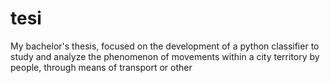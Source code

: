 # tesi
My bachelor's thesis, focused on the development of a python classifier to study and analyze the phenomenon of movements within a city territory by people, through means of transport or other
